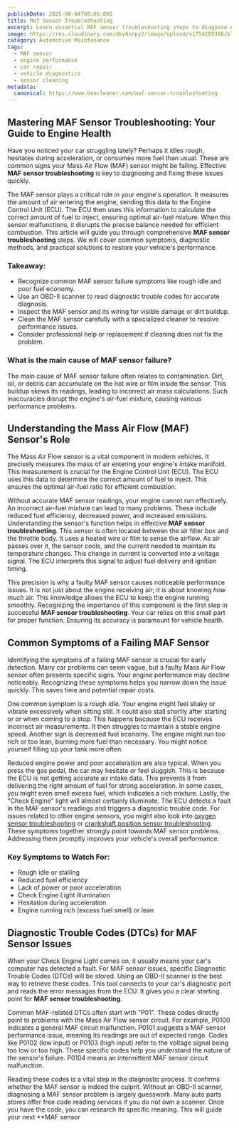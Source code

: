 ```yaml
---
publishDate: 2025-08-04T00:00:00Z
title: Maf Sensor Troubleshooting
excerpt: Learn essential MAF sensor troubleshooting steps to diagnose engine issues, improve performance, and avoid costly repairs with our expert guide.
image: https://res.cloudinary.com/dky6urpy2/image/upload/v1754209386/blog_image_1754209385_v1ttyz.webp
category: Automotive Maintenance
tags:
  - MAF sensor
  - engine performance
  - car repair
  - vehicle diagnostics
  - sensor cleaning
metadata:
  canonical: https://www.beacleaner.com/maf-sensor-troubleshooting
---
```


## Mastering MAF Sensor Troubleshooting: Your Guide to Engine Health

Have you noticed your car struggling lately? Perhaps it idles rough, hesitates during acceleration, or consumes more fuel than usual. These are common signs your Mass Air Flow (MAF) sensor might be failing. Effective **MAF sensor troubleshooting** is key to diagnosing and fixing these issues quickly.

The MAF sensor plays a critical role in your engine's operation. It measures the amount of air entering the engine, sending this data to the Engine Control Unit (ECU). The ECU then uses this information to calculate the correct amount of fuel to inject, ensuring optimal air-fuel mixture. When this sensor malfunctions, it disrupts the precise balance needed for efficient combustion. This article will guide you through comprehensive **MAF sensor troubleshooting** steps. We will cover common symptoms, diagnostic methods, and practical solutions to restore your vehicle's performance.

### Takeaway:

*   Recognize common MAF sensor failure symptoms like rough idle and poor fuel economy.
*   Use an OBD-II scanner to read diagnostic trouble codes for accurate diagnosis.
*   Inspect the MAF sensor and its wiring for visible damage or dirt buildup.
*   Clean the MAF sensor carefully with a specialized cleaner to resolve performance issues.
*   Consider professional help or replacement if cleaning does not fix the problem.

### What is the main cause of MAF sensor failure?

The main cause of MAF sensor failure often relates to contamination. Dirt, oil, or debris can accumulate on the hot wire or film inside the sensor. This buildup skews its readings, leading to incorrect air mass calculations. Such inaccuracies disrupt the engine's air-fuel mixture, causing various performance problems.

## Understanding the Mass Air Flow (MAF) Sensor's Role

The Mass Air Flow sensor is a vital component in modern vehicles. It precisely measures the mass of air entering your engine's intake manifold. This measurement is crucial for the Engine Control Unit (ECU). The ECU uses this data to determine the correct amount of fuel to inject. This ensures the optimal air-fuel ratio for efficient combustion.

Without accurate MAF sensor readings, your engine cannot run effectively. An incorrect air-fuel mixture can lead to many problems. These include reduced fuel efficiency, decreased power, and increased emissions. Understanding the sensor's function helps in effective **MAF sensor troubleshooting**. This sensor is often located between the air filter box and the throttle body. It uses a heated wire or film to sense the airflow. As air passes over it, the sensor cools, and the current needed to maintain its temperature changes. This change in current is converted into a voltage signal. The ECU interprets this signal to adjust fuel delivery and ignition timing.

This precision is why a faulty MAF sensor causes noticeable performance issues. It is not just about the engine receiving air; it is about knowing *how much* air. This knowledge allows the ECU to keep the engine running smoothly. Recognizing the importance of this component is the first step in successful **MAF sensor troubleshooting**. Your car relies on this small part for proper function. Ensuring its accuracy is paramount for vehicle health.

## Common Symptoms of a Failing MAF Sensor

Identifying the symptoms of a failing MAF sensor is crucial for early detection. Many car problems can seem vague, but a faulty Mass Air Flow sensor often presents specific signs. Your engine performance may decline noticeably. Recognizing these symptoms helps you narrow down the issue quickly. This saves time and potential repair costs.

One common symptom is a rough idle. Your engine might feel shaky or vibrate excessively when sitting still. It could also stall shortly after starting or or when coming to a stop. This happens because the ECU receives incorrect air measurements. It then struggles to maintain a stable engine speed. Another sign is decreased fuel economy. The engine might run too rich or too lean, burning more fuel than necessary. You might notice yourself filling up your tank more often.

Reduced engine power and poor acceleration are also typical. When you press the gas pedal, the car may hesitate or feel sluggish. This is because the ECU is not getting accurate air intake data. This prevents it from delivering the right amount of fuel for strong acceleration. In some cases, you might even smell excess fuel, which indicates a rich mixture. Lastly, the "Check Engine" light will almost certainly illuminate. The ECU detects a fault in the MAF sensor's readings and triggers a diagnostic trouble code. For issues related to other engine sensors, you might also look into [oxygen sensor troubleshooting](https://beacleaner.com/oxygen-sensor-troubleshooting) or [crankshaft position sensor troubleshooting](https://beacleaner.com/crankshaft-position-sensor-troubleshooting). These symptoms together strongly point towards MAF sensor problems. Addressing them promptly improves your vehicle's overall performance.

### Key Symptoms to Watch For:

*   Rough idle or stalling
*   Reduced fuel efficiency
*   Lack of power or poor acceleration
*   Check Engine Light illumination
*   Hesitation during acceleration
*   Engine running rich (excess fuel smell) or lean

## Diagnostic Trouble Codes (DTCs) for MAF Sensor Issues

When your Check Engine Light comes on, it usually means your car's computer has detected a fault. For MAF sensor issues, specific Diagnostic Trouble Codes (DTCs) will be stored. Using an OBD-II scanner is the best way to retrieve these codes. This tool connects to your car's diagnostic port and reads the error messages from the ECU. It gives you a clear starting point for **MAF sensor troubleshooting**.

Common MAF-related DTCs often start with "P01". These codes directly point to problems with the Mass Air Flow sensor circuit. For example, P0100 indicates a general MAF circuit malfunction. P0101 suggests a MAF sensor performance issue, meaning its readings are out of expected range. Codes like P0102 (low input) or P0103 (high input) refer to the voltage signal being too low or too high. These specific codes help you understand the nature of the sensor's failure. P0104 means an intermittent MAF sensor circuit malfunction.

Reading these codes is a vital step in the diagnostic process. It confirms whether the MAF sensor is indeed the culprit. Without an OBD-II scanner, diagnosing a MAF sensor problem is largely guesswork. Many auto parts stores offer free code reading services if you do not own a scanner. Once you have the code, you can research its specific meaning. This will guide your next **MAF sensor